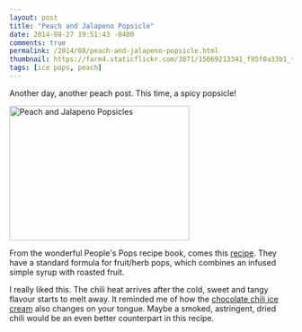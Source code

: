 ```yaml
---
layout: post
title: "Peach and Jalapeno Popsicle"
date: 2014-08-27 19:51:43 -0400
comments: true
permalink: /2014/08/peach-and-jalapeno-popsicle.html
thumbnail: https://farm4.staticflickr.com/3871/15069213341_f95f0a33b1_t.jpg
tags: [ice pops, peach]
---
```


Another day, another peach post. This time, a spicy popsicle!

<a href="https://www.flickr.com/photos/gnuf/15069213341" title="Peach
and Jalapeno Popsicles by Eric Fung, on Flickr"><img
src="https://farm4.staticflickr.com/3871/15069213341_f95f0a33b1_n.jpg"
width="320" height="240" alt="Peach and Jalapeno Popsicles"></a>

From the wonderful People's Pops recipe book, comes this
[recipe](http://barbarajoycesheldon.blogspot.ca/2014/06/peach-and-jalapeno-ice-pops.html).
They have a standard formula for fruit/herb pops, which combines an
infused simple syrup with roasted fruit.

I really liked this. The chili heat arrives after the cold, sweet and tangy 
flavour starts to melt away. It reminded me of how the [chocolate chili ice
cream](/2007/06/chocolate-chili-ice-cream.html) also changes on your
tongue. Maybe a smoked, astringent, dried chili would be an even better
counterpart in this recipe.
